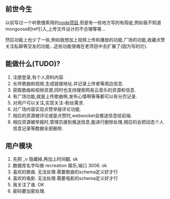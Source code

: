 ## 前世今生

以前写过一个听歌搜索用的[node项目](https://github.com/dogdogbrother/senlin-music-node),但是有一些地方写的有瑕疵,例如我不知道mongoose的ref引入,上传文件设计的不合理等等...

然后功能上也少了一些,例如我想加上视频上传和播放的功能,广场的功能,收藏点赞关注私聊等交友的功能...这些功能很难在老项目中去扩展了(因为写的烂).

## 能做什么(TUDO)?

1. 注册登录,有个人资料内容.
2. 长传歌曲和视频,生成链接地址.并记录上传者等周边信息.
3. 获取歌曲和视频资源,同时也支持搜索网易云音乐的资源和信息.
4. 有广场功能,就是上传歌曲啊,发布心情啊等等都可以有分页记录.
5. 对用户可以关注,实现关注-粉丝需求.
6. 对广场内容实现点赞举报评论功能.
7. 相应的资源被评论或是点赞时,websocket会推送信息给前端.
8. 相应资源被举报时,管理员接到推送信息,能进行删除处理,相应的会把动态个人信息记录等数据全部删除.

## 用户模块

1. 先把 _v 隐藏掉,再加上时间戳.  ok
2. 数据库名字叫做 recreation 娱乐,端口 3006. ok
3. 喜欢的歌曲. 无法处理.需要歌曲的schema定义好才行
4. 喜欢的电影. 无法处理.需要电影的schema定义好才行
5. 我关注了谁.  OK
6. 密码要加密处理.
